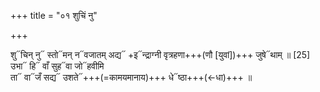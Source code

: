 +++
title = "०१ शुचिं नु"

+++

शु᳓चिन् नु᳓ स्तो᳓मन् न᳓वजातम् अद्य᳓
+इ᳓न्द्राग्नी वृत्रहणा+++(णौ [युवां])+++ जुषे᳓थाम् ॥ [25]   
उभा᳓ हि᳓ वाँ सुह᳓वा जो᳓हवीमि  
ता᳓ वा᳓जँ सद्य᳓ उशते᳓+++(=कामयमानाय)+++ धे᳓ष्ठा+++(←धा)+++ ॥

